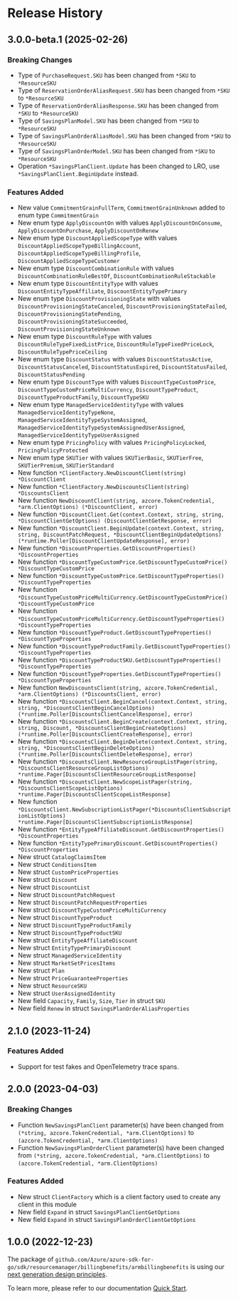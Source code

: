 # Release History

## 3.0.0-beta.1 (2025-02-26)
### Breaking Changes

- Type of `PurchaseRequest.SKU` has been changed from `*SKU` to `*ResourceSKU`
- Type of `ReservationOrderAliasRequest.SKU` has been changed from `*SKU` to `*ResourceSKU`
- Type of `ReservationOrderAliasResponse.SKU` has been changed from `*SKU` to `*ResourceSKU`
- Type of `SavingsPlanModel.SKU` has been changed from `*SKU` to `*ResourceSKU`
- Type of `SavingsPlanOrderAliasModel.SKU` has been changed from `*SKU` to `*ResourceSKU`
- Type of `SavingsPlanOrderModel.SKU` has been changed from `*SKU` to `*ResourceSKU`
- Operation `*SavingsPlanClient.Update` has been changed to LRO, use `*SavingsPlanClient.BeginUpdate` instead.

### Features Added

- New value `CommitmentGrainFullTerm`, `CommitmentGrainUnknown` added to enum type `CommitmentGrain`
- New enum type `ApplyDiscountOn` with values `ApplyDiscountOnConsume`, `ApplyDiscountOnPurchase`, `ApplyDiscountOnRenew`
- New enum type `DiscountAppliedScopeType` with values `DiscountAppliedScopeTypeBillingAccount`, `DiscountAppliedScopeTypeBillingProfile`, `DiscountAppliedScopeTypeCustomer`
- New enum type `DiscountCombinationRule` with values `DiscountCombinationRuleBestOf`, `DiscountCombinationRuleStackable`
- New enum type `DiscountEntityType` with values `DiscountEntityTypeAffiliate`, `DiscountEntityTypePrimary`
- New enum type `DiscountProvisioningState` with values `DiscountProvisioningStateCanceled`, `DiscountProvisioningStateFailed`, `DiscountProvisioningStatePending`, `DiscountProvisioningStateSucceeded`, `DiscountProvisioningStateUnknown`
- New enum type `DiscountRuleType` with values `DiscountRuleTypeFixedListPrice`, `DiscountRuleTypeFixedPriceLock`, `DiscountRuleTypePriceCeiling`
- New enum type `DiscountStatus` with values `DiscountStatusActive`, `DiscountStatusCanceled`, `DiscountStatusExpired`, `DiscountStatusFailed`, `DiscountStatusPending`
- New enum type `DiscountType` with values `DiscountTypeCustomPrice`, `DiscountTypeCustomPriceMultiCurrency`, `DiscountTypeProduct`, `DiscountTypeProductFamily`, `DiscountTypeSKU`
- New enum type `ManagedServiceIdentityType` with values `ManagedServiceIdentityTypeNone`, `ManagedServiceIdentityTypeSystemAssigned`, `ManagedServiceIdentityTypeSystemAssignedUserAssigned`, `ManagedServiceIdentityTypeUserAssigned`
- New enum type `PricingPolicy` with values `PricingPolicyLocked`, `PricingPolicyProtected`
- New enum type `SKUTier` with values `SKUTierBasic`, `SKUTierFree`, `SKUTierPremium`, `SKUTierStandard`
- New function `*ClientFactory.NewDiscountClient(string) *DiscountClient`
- New function `*ClientFactory.NewDiscountsClient(string) *DiscountsClient`
- New function `NewDiscountClient(string, azcore.TokenCredential, *arm.ClientOptions) (*DiscountClient, error)`
- New function `*DiscountClient.Get(context.Context, string, string, *DiscountClientGetOptions) (DiscountClientGetResponse, error)`
- New function `*DiscountClient.BeginUpdate(context.Context, string, string, DiscountPatchRequest, *DiscountClientBeginUpdateOptions) (*runtime.Poller[DiscountClientUpdateResponse], error)`
- New function `*DiscountProperties.GetDiscountProperties() *DiscountProperties`
- New function `*DiscountTypeCustomPrice.GetDiscountTypeCustomPrice() *DiscountTypeCustomPrice`
- New function `*DiscountTypeCustomPrice.GetDiscountTypeProperties() *DiscountTypeProperties`
- New function `*DiscountTypeCustomPriceMultiCurrency.GetDiscountTypeCustomPrice() *DiscountTypeCustomPrice`
- New function `*DiscountTypeCustomPriceMultiCurrency.GetDiscountTypeProperties() *DiscountTypeProperties`
- New function `*DiscountTypeProduct.GetDiscountTypeProperties() *DiscountTypeProperties`
- New function `*DiscountTypeProductFamily.GetDiscountTypeProperties() *DiscountTypeProperties`
- New function `*DiscountTypeProductSKU.GetDiscountTypeProperties() *DiscountTypeProperties`
- New function `*DiscountTypeProperties.GetDiscountTypeProperties() *DiscountTypeProperties`
- New function `NewDiscountsClient(string, azcore.TokenCredential, *arm.ClientOptions) (*DiscountsClient, error)`
- New function `*DiscountsClient.BeginCancel(context.Context, string, string, *DiscountsClientBeginCancelOptions) (*runtime.Poller[DiscountsClientCancelResponse], error)`
- New function `*DiscountsClient.BeginCreate(context.Context, string, string, Discount, *DiscountsClientBeginCreateOptions) (*runtime.Poller[DiscountsClientCreateResponse], error)`
- New function `*DiscountsClient.BeginDelete(context.Context, string, string, *DiscountsClientBeginDeleteOptions) (*runtime.Poller[DiscountsClientDeleteResponse], error)`
- New function `*DiscountsClient.NewResourceGroupListPager(string, *DiscountsClientResourceGroupListOptions) *runtime.Pager[DiscountsClientResourceGroupListResponse]`
- New function `*DiscountsClient.NewScopeListPager(string, *DiscountsClientScopeListOptions) *runtime.Pager[DiscountsClientScopeListResponse]`
- New function `*DiscountsClient.NewSubscriptionListPager(*DiscountsClientSubscriptionListOptions) *runtime.Pager[DiscountsClientSubscriptionListResponse]`
- New function `*EntityTypeAffiliateDiscount.GetDiscountProperties() *DiscountProperties`
- New function `*EntityTypePrimaryDiscount.GetDiscountProperties() *DiscountProperties`
- New struct `CatalogClaimsItem`
- New struct `ConditionsItem`
- New struct `CustomPriceProperties`
- New struct `Discount`
- New struct `DiscountList`
- New struct `DiscountPatchRequest`
- New struct `DiscountPatchRequestProperties`
- New struct `DiscountTypeCustomPriceMultiCurrency`
- New struct `DiscountTypeProduct`
- New struct `DiscountTypeProductFamily`
- New struct `DiscountTypeProductSKU`
- New struct `EntityTypeAffiliateDiscount`
- New struct `EntityTypePrimaryDiscount`
- New struct `ManagedServiceIdentity`
- New struct `MarketSetPricesItems`
- New struct `Plan`
- New struct `PriceGuaranteeProperties`
- New struct `ResourceSKU`
- New struct `UserAssignedIdentity`
- New field `Capacity`, `Family`, `Size`, `Tier` in struct `SKU`
- New field `Renew` in struct `SavingsPlanOrderAliasProperties`


## 2.1.0 (2023-11-24)
### Features Added

- Support for test fakes and OpenTelemetry trace spans.


## 2.0.0 (2023-04-03)
### Breaking Changes

- Function `NewSavingsPlanClient` parameter(s) have been changed from `(*string, azcore.TokenCredential, *arm.ClientOptions)` to `(azcore.TokenCredential, *arm.ClientOptions)`
- Function `NewSavingsPlanOrderClient` parameter(s) have been changed from `(*string, azcore.TokenCredential, *arm.ClientOptions)` to `(azcore.TokenCredential, *arm.ClientOptions)`

### Features Added

- New struct `ClientFactory` which is a client factory used to create any client in this module
- New field `Expand` in struct `SavingsPlanClientGetOptions`
- New field `Expand` in struct `SavingsPlanOrderClientGetOptions`


## 1.0.0 (2022-12-23)

The package of `github.com/Azure/azure-sdk-for-go/sdk/resourcemanager/billingbenefits/armbillingbenefits` is using our [next generation design principles](https://azure.github.io/azure-sdk/general_introduction.html).

To learn more, please refer to our documentation [Quick Start](https://aka.ms/azsdk/go/mgmt).